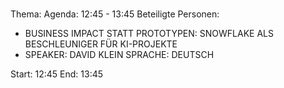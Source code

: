 # 
Thema: 
Agenda: 12:45 - 13:45
Beteiligte Personen:
- BUSINESS IMPACT STATT PROTOTYPEN: SNOWFLAKE ALS BESCHLEUNIGER FÜR KI-PROJEKTE
- SPEAKER: DAVID KLEIN SPRACHE: DEUTSCH

Start: 12:45
End: 13:45
